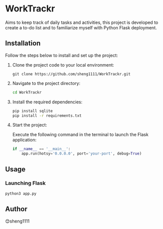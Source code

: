 # WorkTrackr

Aims to keep track of daily tasks and activities, this project is developed to create a to-do list and to familiarize myself with Python Flask deployment.

## Installation

Follow the steps below to install and set up the project:

1. Clone the project code to your local environment:

    ```github
    git clone https://github.com/sheng1111/WorkTrackr.git
    ```

2. Navigate to the project directory:

    ```bash
    cd WorkTrackr
    ```

3. Install the required dependencies:

    ```bash
    pip install sqlite
    pip install -r requirements.txt
    ```

4. Start the project:

    Execute the following command in the terminal to launch the Flask application:

    ```python
    if __name__ == '__main__':
        app.run(hotsy='0.0.0.0', port='your-port', debug=True)
    ```

## Usage

### Launching Flask

```bash
python3 app.py
 ```

## Author

😊sheng1111
